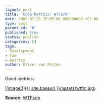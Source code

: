 ```yaml
---
layout: post
title: 'Code Metrics: WTFs/m'
date: 2009-02-26 15:05:00.000000000 +01:00
type: post
parent_id: '0'
published: true
status: publish
categories: []
tags:
- Development
- fun
- metrics
author: Oliver van Porten
---
```

Good metrics:

[![image0]({{ site.baseurl }}/assets/wtfm.jpg)](http://www.osnews.com/story/19266/WTFs_m)

**Source:** [WTFs/m](http://www.osnews.com/story/19266/WTFs_m)
